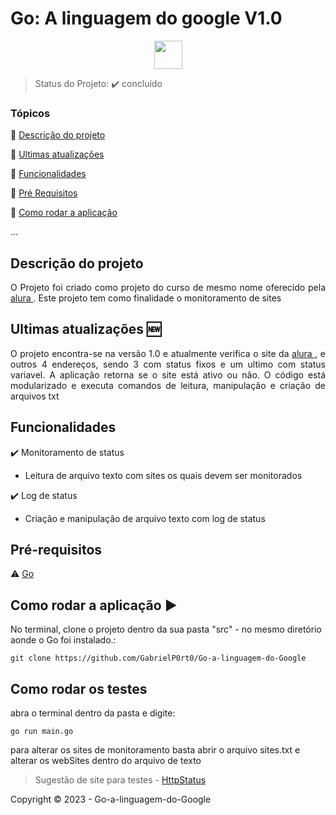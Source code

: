 <h1>Go: A linguagem do google V1.0</h1> 

<p align="center">
  
  <img height="45" align="center" src="https://cdn.jsdelivr.net/gh/devicons/devicon/icons/go/go-original.svg" />
       
</p>

> Status do Projeto: :heavy_check_mark: concluído

### Tópicos 

:small_blue_diamond: [Descrição do projeto](#descrição-do-projeto)

:small_blue_diamond: [Ultimas atualizações](#ultimas-atualizações)

:small_blue_diamond: [Funcionalidades](#funcionalidades) 

:small_blue_diamond: [Pré Requisitos](#pré-requisitos)

:small_blue_diamond: [Como rodar a aplicação](#como-rodar-a-aplicação-arrow_forward)


... 

## Descrição do projeto 

<p align="justify">
  O Projeto foi criado como projeto do curso de mesmo nome oferecido pela <a href="https://cursos.alura.com.br/course/golang" > alura </a>. Este projeto tem como finalidade o monitoramento de sites
</p>

## Ultimas atualizações :new:
<p align="justify">
  O projeto encontra-se na versão 1.0 e atualmente verifica o site da <a href="http://www.alura.com.br"> alura </a>, e outros 4 endereços, sendo 3 com status fixos e um ultimo com status variavel. A aplicação retorna se o site está ativo ou não. O código está modularizado e executa comandos de leitura, manipulação e criação de arquivos txt
</p>

## Funcionalidades

:heavy_check_mark: Monitoramento de status
- Leitura de arquivo texto com sites os quais devem ser monitorados

:heavy_check_mark: Log de status
- Criação e manipulação de arquivo texto com log de status

## Pré-requisitos

:warning: [Go](https://medium.com/xp-inc/primeiros-passos-com-golang-1abdc60bba50)


## Como rodar a aplicação :arrow_forward:

No terminal, clone o projeto dentro da sua pasta "src" - no mesmo diretório aonde o Go foi instalado.: 

```
git clone https://github.com/GabrielP0rt0/Go-a-linguagem-do-Google
```

## Como rodar os testes

abra o terminal dentro da pasta e digite:

```
go run main.go
```

para alterar os sites de monitoramento basta abrir o arquivo sites.txt e alterar os webSites dentro do arquivo de texto

>Sugestão de site para testes - [HttpStatus](https://httpstat.us/)


Copyright :copyright: 2023 - Go-a-linguagem-do-Google
